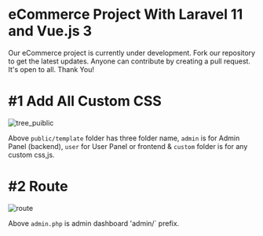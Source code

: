 # eCommerce Project With Laravel 11  and Vue.js 3
Our eCommerce project is currently under development. Fork our repository to get the latest updates. Anyone can contribute by creating a pull request. It's open to all. Thank You!

# #1 Add All Custom CSS
![tree_puiblic](https://github.com/user-attachments/assets/99436668-e22f-4876-afaa-acee8be7fec6)

Above `public/template` folder has three folder name, `admin` is for Admin Panel (backend), `user` for User Panel or frontend  & `custom` folder is for any custom css,js.


# #2 Route
![route](https://github.com/user-attachments/assets/ce1c1209-1f4f-4626-8ad6-1f626b9288d7)

Above `admin.php` is admin dashboard 'admin/` prefix.
